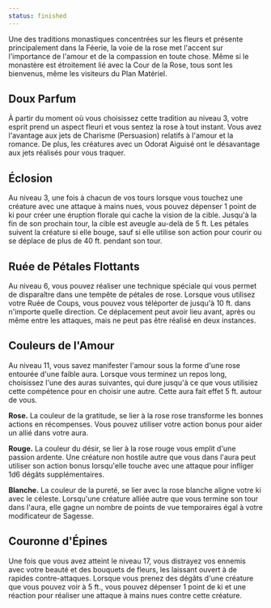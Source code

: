 ```yaml
---
status: finished
---
```

Une des traditions monastiques concentrées sur les fleurs et présente principalement dans la Féerie, la voie de la rose met l'accent sur l'importance de l'amour et de la compassion en toute chose. Même si le monastère est étroitement lié avec la Cour de la Rose, tous sont les bienvenus, même les visiteurs du Plan Matériel.

## Doux Parfum

À partir du moment où vous choisissez cette tradition au niveau 3, votre esprit prend un aspect fleuri et vous sentez la rose à tout instant. Vous avez l'avantage aux jets de Charisme (Persuasion) relatifs à l'amour et la romance. De plus, les créatures avec un Odorat Aiguisé ont le désavantage aux jets réalisés pour vous traquer.

## Éclosion

Au niveau 3, une fois à chacun de vos tours lorsque vous touchez une créature avec une attaque à mains nues, vous pouvez dépenser 1 point de ki pour créer une éruption florale qui cache la vision de la cible. Jusqu'à la fin de son prochain tour, la cible est aveugle au-delà de 5 ft. Les pétales suivent la créature si elle bouge, sauf si elle utilise son action pour courir ou se déplace de plus de 40 ft. pendant son tour.

## Ruée de Pétales Flottants

Au niveau 6, vous pouvez réaliser une technique spéciale qui vous permet de disparaître dans une tempête de pétales de rose. Lorsque vous utilisez votre Ruée de Coups, vous pouvez vous téléporter de jusqu'à 10 ft. dans n'importe quelle direction. Ce déplacement peut avoir lieu avant, après ou même entre les attaques, mais ne peut pas être réalisé en deux instances.

## Couleurs de l'Amour

Au niveau 11, vous savez manifester l'amour sous la forme d'une rose entourée d'une faible aura. Lorsque vous terminez un repos long, choisissez l'une des auras suivantes, qui dure jusqu'à ce que vous utilisiez cette compétence pour en choisir une autre. Cette aura fait effet 5 ft. autour de vous.

**Rose.** La couleur de la gratitude, se lier à la rose rose transforme les bonnes actions en récompenses. Vous pouvez utiliser votre action bonus pour aider un allié dans votre aura.

**Rouge.** La couleur du désir, se lier à la rose rouge vous emplit d'une passion ardente. Une créature non hostile autre que vous dans l'aura peut utiliser son action bonus lorsqu'elle touche avec une attaque pour infliger 1d6 dégâts supplémentaires.

**Blanche.** La couleur de la pureté, se lier avec la rose blanche aligne votre ki avec le céleste. Lorsqu'une créature alliée autre que vous termine son tour dans l'aura, elle gagne un nombre de points de vue temporaires égal à votre modificateur de Sagesse.

## Couronne d'Épines

Une fois que vous avez atteint le niveau 17, vous distrayez vos ennemis avec votre beauté et des bouquets de fleurs, les laissant ouvert à de rapides contre-attaques. Lorsque vous prenez des dégâts d'une créature que vous pouvez voir à 5 ft., vous pouvez dépenser 1 point de ki et une réaction pour réaliser une attaque à mains nues contre cette créature.

